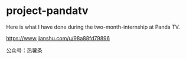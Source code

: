 # project-pandatv

Here is what I have done during the two-month-internship at Panda TV.


https://www.jianshu.com/u/98a88fd79896

公众号：热薯条
